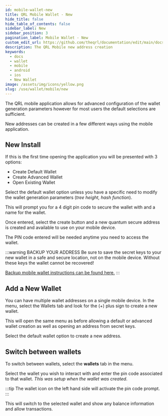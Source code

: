 ```yaml
---
id: mobile-wallet-new
title: QRL Mobile Wallet - New
hide_title: false
hide_table_of_contents: false
sidebar_label: New
sidebar_position: 3
pagination_label: Mobile Wallet - New
custom_edit_url: https://github.com/theqrl/documentation/edit/main/docs/
description: The QRL Mobile new address creation
keywords:
  - docs
  - wallet
  - mobile
  - android
  - ios
  - New Wallet
image: /assets/img/icons/yellow.png
slug: /use/wallet/mobile/new
---
```


The QRL mobile application allows for advanced configuration of the wallet generation parameters however for most users the default selections are sufficient. 


New addresses can be created in a few different ways using the mobile application. 


## New Install

If this is the first time opening the application you will be presented with 3 options:

- Create Default Wallet
- Create Advanced Wallet
- Open Existing Wallet

Select the default wallet option unless you have a specific need to modify the wallet generation parameters (*tree height, hash function*).

This will prompt you for a 4 digit pin code to secure the wallet with and a name for the wallet.

Once entered, select the create button and a new quantum secure address is created and available to use on your mobile device.

The PIN code entered will be needed anytime you need to access the wallet.

:::warning BACKUP YOUR ADDRESS
Be sure to save the secret keys to your new wallet in a safe and secure location, not on the mobile device. Without these keys the wallet cannot be recovered!

[Backup mobile wallet instructions can be found here.](/use/wallet/mobile/backup)
:::


## Add a New Wallet

You can have multiple wallet addresses on a single mobile device. In the menu, select the Wallets tab and look for the (+) plus sign to create a new wallet.

This will open the same menu as before allowing a default or advanced wallet creation as well as opening an address from secret keys.

Select the default wallet option to create a new address.

## Switch between wallets

To switch between wallets, select the **wallets** tab in the menu.

Select the wallet you wish to interact with and enter the pin code associated to that wallet. *This was setup when the wallet was created*. 

:::tip
The wallet icon on the left hand side will activate the pin code prompt.
:::

This will switch to the selected wallet and show any balance information and allow transactions.